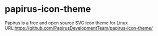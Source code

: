 # papirus-icon-theme
Papirus is a free and open source SVG icon theme for Linux
URL:https://github.com/PapirusDevelopmentTeam/papirus-icon-theme/
